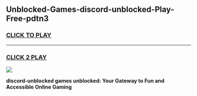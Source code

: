 
## Unblocked-Games-discord-unblocked-Play-Free-pdtn3
<h3>
<a href="https://premium76.site?title=discord-unblocked&ref=24M">CLICK TO PLAY</a></h3>
<hr>

<h3>
<a href="https://premium76.site?title=discord-unblocked&ref=24M">CLICK 2 PLAY</a>
  
</h3>

<a href="https://premium76.site?title=discord-unblocked&ref=24M"><img src="https://clearcache.store/games.png"></a>


**discord-unblocked games unblocked: Your Gateway to Fun and Accessible Online Gaming**
